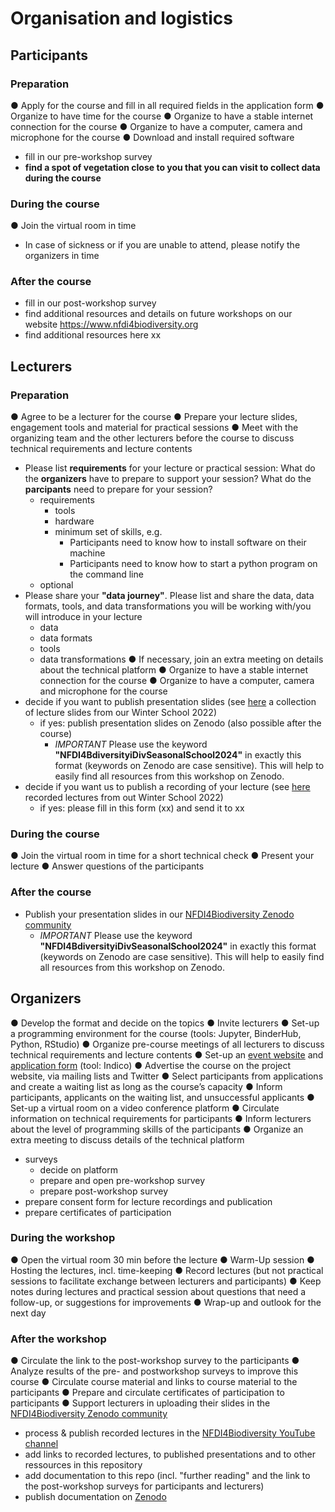 # Organisation and logistics

## Participants

### Preparation

● Apply for the course and fill in all required fields in the application form
● Organize to have time for the course
● Organize to have a stable internet connection for the course
● Organize to have a computer, camera and microphone for the course
● Download and install required software
* fill in our pre-workshop survey
* **find a spot of vegetation close to you that you can visit to collect data during the course**

### During the course

● Join the virtual room in time
* In case of sickness or if you are unable to attend, please notify the organizers in time

### After the course

* fill in our post-workshop survey
* find additional resources and details on future workshops on our website https://www.nfdi4biodiversity.org
* find additional resources here xx

## Lecturers

### Preparation

● Agree to be a lecturer for the course
● Prepare your lecture slides, engagement tools and material for practical
sessions
● Meet with the organizing team and the other lecturers before the course to
discuss technical requirements and lecture contents
* Please list **requirements** for your lecture or practical session: What do the **organizers** have to prepare to support your session? What do the **parcipants** need to prepare for your session?
  * requirements
    * tools
    * hardware
    * minimum set of skills, e.g.
      * Participants need to know how to install software on their machine
      * Participants need to know how to start a python program on the command line
  * optional
* Please share your **"data journey"**. Please list and share the data, data formats, tools, and data transformations you will be working with/you will introduce in your lecture
  * data
  * data formats
  * tools
  * data transformations
● If necessary, join an extra meeting on details about the technical platform
● Organize to have a stable internet connection for the course
● Organize to have a computer, camera and microphone for the course
* decide if you want to publish presentation slides (see [here](https://zenodo.org/communities/nfdi4biodiv/search?page=1&size=20&q=title:(%22Legal%22)%20OR%20(keywords:(%22winterschool2022%22%20OR%20%22WinterSchool2022%22%20OR%20%22Winterschool2022%22)%20AND%20(%22nfdi4biodiversity%22%20OR%20%22NFDI4Biodiversity%22))) a collection of lecture slides from our Winter School 2022)
  * if yes: publish presentation slides on Zenodo (also possible after the course)
    * *IMPORTANT* Please use the keyword **"NFDI4BdiversityiDivSeasonalSchool2024"** in exactly this format (keywords on Zenodo are case sensitive). This will help to easily find all resources from this workshop on Zenodo.
* decide if you want us to publish a recording of your lecture (see [here](https://www.youtube.com/playlist?list=PL06Unzn1hDrhZ4mfsdfeypJajuGsuzdfm) recorded lectures from out Winter School 2022)
  * if yes: please fill in this form (xx) and send it to xx

### During the course

● Join the virtual room in time for a short technical check
● Present your lecture
● Answer questions of the participants

### After the course

* Publish your presentation slides in our [NFDI4Biodiversity Zenodo community](https://zenodo.org/communities/nfdi4biodiv)
    * *IMPORTANT* Please use the keyword **"NFDI4BdiversityiDivSeasonalSchool2024"** in exactly this format (keywords on Zenodo are case sensitive). This will help to easily find all resources from this workshop on Zenodo.

## Organizers

● Develop the format and decide on the topics
● Invite lecturers
● Set-up a programming environment for the course (tools: Jupyter, BinderHub,
Python, RStudio)
● Organize pre-course meetings of all lecturers to discuss technical
requirements and lecture contents
● Set-up an [event website]() and [application form]() (tool: Indico)
● Advertise the course on the project website, via mailing lists and Twitter
● Select participants from applications and create a waiting list as long as the
course’s capacity
● Inform participants, applicants on the waiting list, and unsuccessful
applicants
● Set-up a virtual room on a video conference platform
● Circulate information on technical requirements for participants
● Inform lecturers about the level of programming skills of the participants
● Organize an extra meeting to discuss details of the technical platform

* surveys
  * decide on platform
  * prepare and open pre-workshop survey
  * prepare post-workshop survey
* prepare consent form for lecture recordings and publication
* prepare certificates of participation

### During the workshop

● Open the virtual room 30 min before the lecture
● Warm-Up session
● Hosting the lectures, incl. time-keeping
● Record lectures (but not practical sessions to facilitate exchange between
lecturers and participants)
● Keep notes during lectures and practical session about questions that need
a follow-up, or suggestions for improvements
● Wrap-up and outlook for the next day

### After the workshop

● Circulate the link to the post-workshop survey to the participants
● Analyze results of the pre- and postworkshop surveys to improve this course
● Circulate course material and links to course material to the participants
● Prepare and circulate certificates of participation to participants
● Support lecturers in uploading their slides in the [NFDI4Biodiversity Zenodo community](https://zenodo.org/communities/nfdi4biodiv)
* process & publish recorded lectures in the [NFDI4Biodiversity YouTube channel](https://www.youtube.com/@NFDI4Biodiv)
* add links to recorded lectures, to published presentations and to other ressources in this repository
* add documentation to this repo (incl. "further reading" and the link to the post-workshop surveys for participants and lecturers)
* publish documentation on [Zenodo](https://zenodo.org/communities/nfdi4biodiv)

